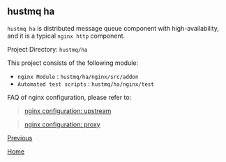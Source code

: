 hustmq ha
--
`hustmq ha` is distributed message queue component with high-availability, and it is a typical `nginx http` component.

Project Directory: `hustmq/ha`

This project consists of the following module:

* `nginx Module` : `hustmq/ha/nginx/src/addon`
* `Automated test scripts` : `hustmq/ha/nginx/test`

FAQ of nginx configuration, please refer to: 

> [nginx configuration: upstream](http://nginx.org/en/docs/http/ngx_http_upstream_module.html)

> [nginx configuration: proxy](http://nginx.org/en/docs/http/ngx_http_proxy_module.html)

[Previous](index.md)

[Home](../index.md)